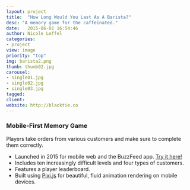 ```yaml
---
layout: project
title:  "How Long Would You Last As A Barista?"
desc: "A memory game for the caffeinated."
date:   2015-06-01 16:54:46
author: Nicole Leffel
categories:
- project
view: image
priority: "top"
img: barista2.png
thumb: thumb02.jpg
carousel:
- single01.jpg
- single02.jpg
- single03.jpg
tagged: 
client: 
website: http://blacktie.co
---
```

### Mobile-First Memory Game
Players take orders from various customers and make sure to complete them correctly.

* Launched in 2015 for mobile web and the BuzzFeed app. [Try it here!](http://www.buzzfeed.com/games/can-you-cut-it-barista)
* Includes ten increasingly difficult levels and four types of customers.
* Features a player leaderboard.
* Built using [Pixi.js](http://www.pixijs.com/) for beautiful, fluid animation rendering on mobile devices.